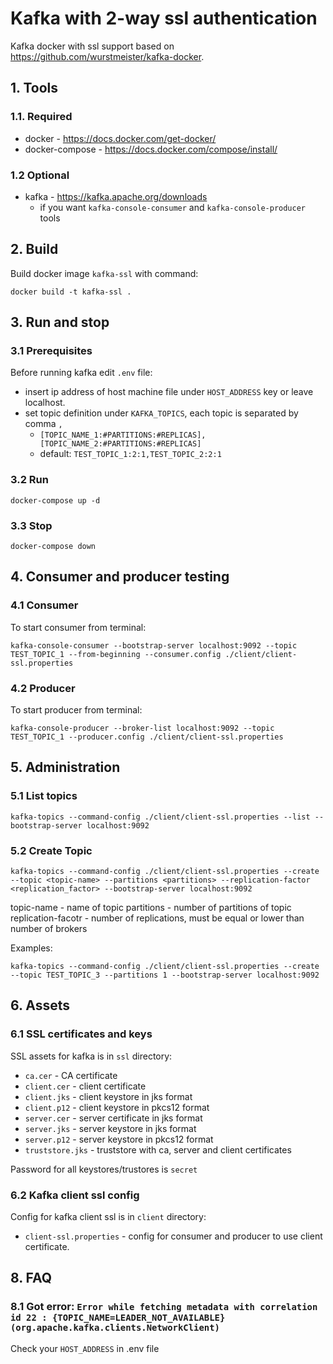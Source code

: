 # Kafka with 2-way ssl authentication

Kafka docker with ssl support based on https://github.com/wurstmeister/kafka-docker.

## 1. Tools

### 1.1. Required

 * docker - https://docs.docker.com/get-docker/
 * docker-compose - https://docs.docker.com/compose/install/


### 1.2 Optional

 * kafka - https://kafka.apache.org/downloads
   * if you want `kafka-console-consumer` and `kafka-console-producer` tools


## 2. Build

Build docker image `kafka-ssl` with command:

```
docker build -t kafka-ssl .
```

## 3. Run and stop

### 3.1 Prerequisites

Before running kafka edit `.env` file:
 
 * insert ip address of host machine file under `HOST_ADDRESS` key or leave localhost.
 * set topic definition under `KAFKA_TOPICS`, each topic is separated by comma `,`
 	* `[TOPIC_NAME_1:#PARTITIONS:#REPLICAS],[TOPIC_NAME_2:#PARTITIONS:#REPLICAS]`
 	* default: `TEST_TOPIC_1:2:1,TEST_TOPIC_2:2:1`


### 3.2 Run

```
docker-compose up -d
```

### 3.3 Stop

```
docker-compose down
```


## 4. Consumer and producer testing

### 4.1 Consumer

To start consumer from terminal:

```
kafka-console-consumer --bootstrap-server localhost:9092 --topic TEST_TOPIC_1 --from-beginning --consumer.config ./client/client-ssl.properties 
```

### 4.2 Producer

To start producer from terminal:

```
kafka-console-producer --broker-list localhost:9092 --topic TEST_TOPIC_1 --producer.config ./client/client-ssl.properties 
```


## 5. Administration

### 5.1 List topics


```
kafka-topics --command-config ./client/client-ssl.properties --list --bootstrap-server localhost:9092
```

### 5.2 Create Topic


```
kafka-topics --command-config ./client/client-ssl.properties --create --topic <topic-name> --partitions <partitions> --replication-factor <replication_factor> --bootstrap-server localhost:9092
```

  topic-name - name of topic
  partitions - number of partitions of topic
  replication-facotr - number of replications, must be equal or lower than number of brokers


Examples:
```
kafka-topics --command-config ./client/client-ssl.properties --create --topic TEST_TOPIC_3 --partitions 1 --bootstrap-server localhost:9092
```



## 6. Assets

### 6.1 SSL certificates and keys

SSL assets for kafka is in `ssl` directory:

 * `ca.cer` - CA certificate
 * `client.cer` - client certificate
 * `client.jks` - client keystore in jks format
 * `client.p12` - client keystore in pkcs12 format
 * `server.cer` - server certificate in jks format 
 * `server.jks` - server keystore in jks format
 * `server.p12` - server keystore in pkcs12 format
 * `truststore.jks` - truststore with ca, server and client certificates


Password for all keystores/trustores is `secret`

### 6.2 Kafka client ssl config

Config for kafka client ssl is in `client` directory:

 * `client-ssl.properties` - config for consumer and producer to use client certificate.


## 8. FAQ

### 8.1 Got error: `Error while fetching metadata with correlation id 22 : {TOPIC_NAME=LEADER_NOT_AVAILABLE} (org.apache.kafka.clients.NetworkClient)`

Check your `HOST_ADDRESS` in .env file

